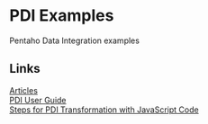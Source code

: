 # PDI Examples
Pentaho Data Integration examples

## Links
[Articles](https://pentaho-community.atlassian.net/wiki/spaces/COM/pages/181899655/Pentaho+Data+Integration+Articles)  
[PDI User Guide](https://docs.huihoo.com/pentaho/pentaho-business-analytics/4.8/pdi_user_guide.pdf)  
[Steps for PDI Transformation with JavaScript Code](https://intellipaat.com/blog/tutorial/pentaho-tutorial/transforming-your-data-with-javascript-code-and-the-javascript-step/)  
